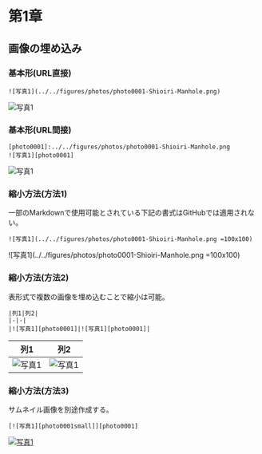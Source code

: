 # 第1章

## 画像の埋め込み
### 基本形(URL直接)
```
![写真1](../../figures/photos/photo0001-Shioiri-Manhole.png)
```
![写真1](../../figures/photos/photo0001-Shioiri-Manhole.png)

### 基本形(URL間接)
```
[photo0001]:../../figures/photos/photo0001-Shioiri-Manhole.png
![写真1][photo0001]
```
![写真1][photo0001]

### 縮小方法(方法1)
一部のMarkdownで使用可能とされている下記の書式はGitHubでは適用されない。
```
![写真1](../../figures/photos/photo0001-Shioiri-Manhole.png =100x100)
```

![写真1](../../figures/photos/photo0001-Shioiri-Manhole.png =100x100)

### 縮小方法(方法2)
表形式で複数の画像を埋め込むことで縮小は可能。
```
|列1|列2|
|-|-|
|![写真1][photo0001]|![写真1][photo0001]|
```
|列1|列2|
|-|-|
|![写真1][photo0001]|![写真1][photo0001]|

### 縮小方法(方法3)
サムネイル画像を別途作成する。
```
[![写真1][photo0001small]][photo0001]
```
[![写真1][photo0001small]][photo0001]

<!-- URLの参照先 -->
[photo0001]:../../figures/photos/photo0001-Shioiri-Manhole.png
[photo0001small]:../../figures/photos/photo0001-Shioiri-Manhole-small.png
